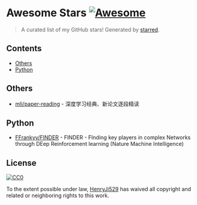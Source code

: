 <!--lint disable awesome-contributing awesome-license awesome-list-item match-punctuation no-repeat-punctuation no-undefined-references awesome-spell-check-->
# Awesome Stars [![Awesome](https://awesome.re/badge.svg)](https://github.com/sindresorhus/awesome)

> A curated list of my GitHub stars! Generated by [starred](https://github.com/maguowei/starred).

## Contents

- [Others](#others)
- [Python](#python)

## Others 

- [mli/paper-reading](https://github.com/mli/paper-reading) - 深度学习经典、新论文逐段精读

## Python 

- [FFrankyy/FINDER](https://github.com/FFrankyy/FINDER) - FINDER - FInding key players in complex Networks through DEep Reinforcement learning (Nature Machine Intelligence)


## License

[![CC0](http://mirrors.creativecommons.org/presskit/buttons/88x31/svg/cc-zero.svg)](https://creativecommons.org/publicdomain/zero/1.0/)

To the extent possible under law, [HenryJi529](https://github.com/HenryJi529) has waived all copyright and related or neighboring rights to this work.

